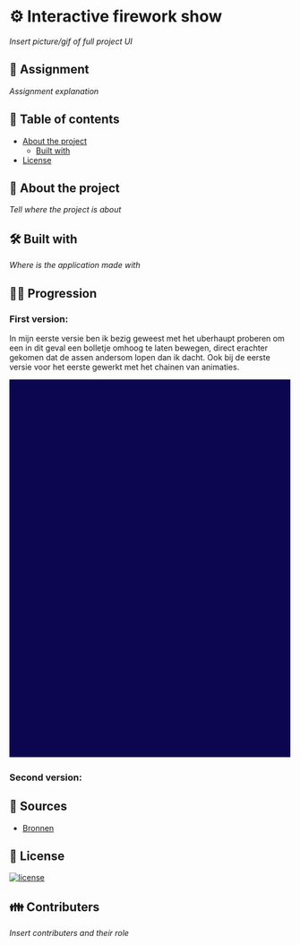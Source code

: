 # ⚙ Interactive firework show
*Insert picture/gif of full project UI*

## 📂 Assignment
*Assignment explanation*

## 🧾 Table of contents
-   [About the project](##About-the-project)
      * [Built with](###Built-with)
-   [License](##License)

## 📖 About the project
*Tell where the project is about*

## 🛠 Built with
*Where is the application made with*

## 👩‍💻 Progression

### First version:
In mijn eerste versie ben ik bezig geweest met het uberhaupt proberen om een in dit geval een bolletje omhoog te laten bewegen, direct erachter gekomen dat de assen andersom lopen dan ik dacht. Ook bij de eerste versie voor het eerste gewerkt met het chainen van animaties.

![First version GIF](./images/FirstAnimation.gif)

### Second version:

## 📑 Sources
- [Bronnen]()

## 🔖 License
[![license](https://img.shields.io/github/license/DAVFoundation/captain-n3m0.svg?style=flat-square)]()

## 👪 Contributers
*Insert contributers and their role*

